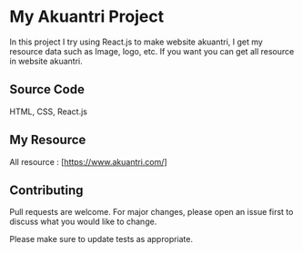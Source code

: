 # My Akuantri Project

In this project I try using React.js to make website akuantri, I get my resource data such as Image, logo, etc. If you want you can get all resource in website akuantri. 

## Source Code

HTML,
CSS,
React.js

## My Resource
All resource : [https://www.akuantri.com/]


## Contributing
Pull requests are welcome. For major changes, please open an issue first to discuss what you would like to change.

Please make sure to update tests as appropriate.
